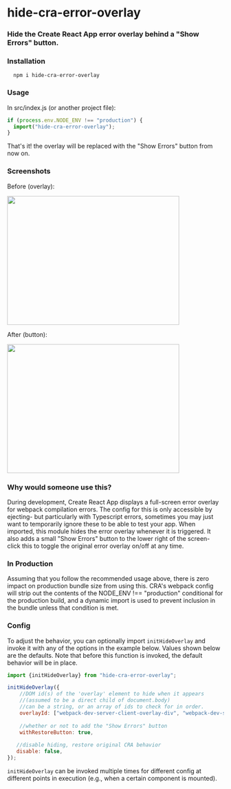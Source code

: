 # hide-cra-error-overlay

### Hide the Create React App error overlay behind a "Show Errors" button. ##



### Installation
```
  npm i hide-cra-error-overlay
```
### Usage
In src/index.js (or another project file):
```javascript
if (process.env.NODE_ENV !== "production") {
  import("hide-cra-error-overlay");
}
```
That's it! the overlay will be replaced with the "Show Errors" button from now on.

### Screenshots
Before (overlay):

<img src="https://user-images.githubusercontent.com/12928449/172033836-5daadd0e-d237-4546-9afa-5244cce43211.png" width="400" height="300">

After (button):

<img src="https://user-images.githubusercontent.com/12928449/172033833-0b601939-8a87-4b76-afc9-2520c2554923.png" width="400" height="300">

### Why would someone use this?
During development, Create React App displays a full-screen error overlay for webpack compilation errors. The config for this is only accessible by ejecting- but particularly with Typescript errors, sometimes you may just want to temporarily ignore these to be able to test your app.
When imported, this module hides the error overlay whenever it is triggered. It also adds a small "Show Errors" button to the lower right of the screen- click this to toggle the original error overlay on/off at any time.

### In Production
Assuming that you follow the recommended usage above, there is zero impact on production bundle size from using this. CRA's webpack config will strip out the contents of the NODE_ENV !== "production" conditional for the production build, and a dynamic import is used to prevent inclusion in the bundle unless that condition is met.

### Config
To adjust the behavior, you can optionally import `initHideOverlay` and invoke it with any of the options in the example below. Values shown below are the defaults. Note that before this function is invoked, the default behavior will be in place.
```javascript
import {initHideOverlay} from "hide-cra-error-overlay";

initHideOverlay({
    //DOM id(s) of the 'overlay' element to hide when it appears
    //(assumed to be a direct child of document.body)
    //can be a string, or an array of ids to check for in order.
    overlayId: ["webpack-dev-server-client-overlay-div", "webpack-dev-server-client-overlay"],
    
    //whether or not to add the "Show Errors" button
    withRestoreButton: true,
   
   //disable hiding, restore original CRA behavior
   disable: false, 
});
```
`initHideOverlay` can be invoked multiple times for different config at different points in execution (e.g., when a certain component is mounted).
